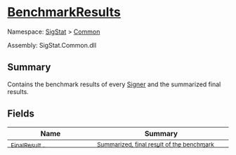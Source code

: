 # [BenchmarkResults](./BenchmarkResults.md)

Namespace: [SigStat]() > [Common](./README.md)

Assembly: SigStat.Common.dll

## Summary
Contains the benchmark results of every [Signer](https://github.com/hargitomi97/sigstat/blob/master/docs/md/SigStat/Common/Signer.md) and the summarized final results.

## Fields

| Name | Summary | 
| --- | --- | 
| <sub>FinalResult</sub><div style="margin: -28px 0px 0px 0px;"><img width=200/>  | <sub>Summarized, final result of the benchmark execution.</sub><div style="margin: -28px 0px 0px 0px;"><img width=200/>  | <br>
| <sub>SignerResults</sub><div style="margin: -28px 0px 0px 0px;"><img width=200/>  | <sub>List that contains the [Result](https://github.com/hargitomi97/sigstat/blob/master/docs/md/SigStat/Common/Result.md)s for each [Signer](https://github.com/hargitomi97/sigstat/blob/master/docs/md/SigStat/Common/Signer.md)</sub><div style="margin: -28px 0px 0px 0px;"><img width=200/>  | <br>



